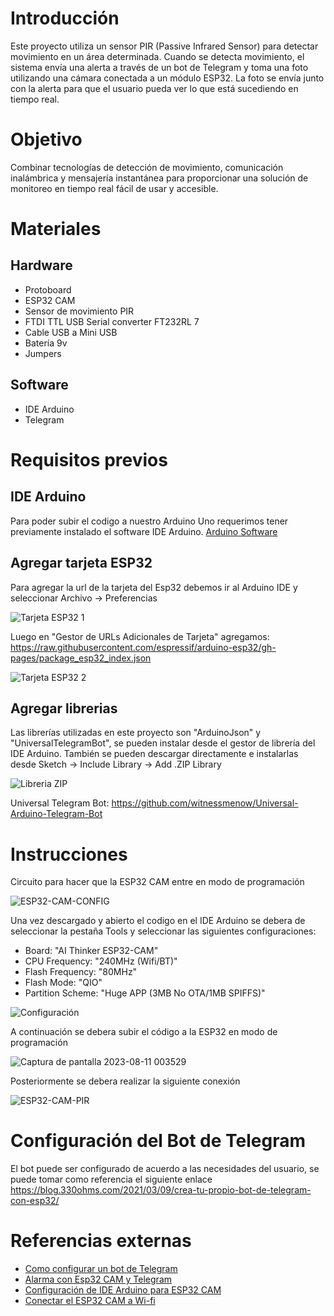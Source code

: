# Introducción

Este proyecto utiliza un sensor PIR (Passive Infrared Sensor) para detectar movimiento en un área determinada. Cuando se detecta movimiento, el sistema envía una alerta a través de un bot de Telegram y toma una foto utilizando una cámara conectada a un módulo ESP32. La foto se envía junto con la alerta para que el usuario pueda ver lo que está sucediendo en tiempo real.

# Objetivo

Combinar tecnologías de detección de movimiento, comunicación inalámbrica y mensajería instantánea para proporcionar una solución de monitoreo en tiempo real fácil de usar y accesible.

# Materiales
## Hardware
- Protoboard
- ESP32 CAM
- Sensor de movimiento PIR
- FTDI TTL USB Serial converter FT232RL 7
- Cable USB a Mini USB
- Batería 9v
- Jumpers
## Software
- IDE Arduino
- Telegram

# Requisitos previos
## IDE Arduino
Para poder subir el codigo a nuestro Arduino Uno requerimos tener previamente instalado el software IDE Arduino.
[Arduino Software](https://www.arduino.cc/en/software)

## Agregar tarjeta ESP32
Para agregar la url de la tarjeta del Esp32 debemos ir al Arduino IDE y seleccionar Archivo -> Preferencias

![Tarjeta ESP32 1](https://github.com/DanielChaparro82/SmartPill-Dispensador-de-pastillas-inteligente/assets/135756954/e3851425-a7ba-4aa9-b55b-cacc1578f94c)

Luego en "Gestor de URLs Adicionales de Tarjeta" agregamos: https://raw.githubusercontent.com/espressif/arduino-esp32/gh-pages/package_esp32_index.json

![Tarjeta ESP32 2](https://github.com/DanielChaparro82/SmartPill-Dispensador-de-pastillas-inteligente/assets/135756954/99d89824-82ed-44ba-a64b-89152395e312)

## Agregar librerias
Las librerías utilizadas en este proyecto son "ArduinoJson" y "UniversalTelegramBot", se pueden instalar desde el gestor de librería del IDE Arduino. También se pueden descargar directamente e instalarlas desde  Sketch -> Include Library -> Add .ZIP Library

![Libreria ZIP](https://github.com/DanielChaparro82/SmartPill-Dispensador-de-pastillas-inteligente/assets/135756954/77bd9b17-445a-4f13-95e4-dc4bad0496f7)

Universal Telegram Bot: https://github.com/witnessmenow/Universal-Arduino-Telegram-Bot

# Instrucciones

Circuito para hacer que la ESP32 CAM entre en modo de programación

![ESP32-CAM-CONFIG](https://github.com/DanielChaparro82/SmartPill-Dispensador-de-pastillas-inteligente/assets/135756954/bc896d9d-1b75-41c9-b80f-6fbf4978fccd)

Una vez descargado y abierto el codigo en el IDE Arduino se debera de seleccionar la pestaña Tools y seleccionar las siguientes configuraciones:
- Board: "AI Thinker ESP32-CAM"
- CPU Frequency: "240MHz (Wifi/BT)"
- Flash Frequency: "80MHz"
- Flash Mode: "QIO"
- Partition Scheme: "Huge APP (3MB No OTA/1MB SPIFFS)"

![Configuración](https://github.com/DanielChaparro82/SmartPill-Dispensador-de-pastillas-inteligente/assets/135756954/09e49816-d1b2-4327-8391-9ece7ae2a6ee)

A continuación se debera subir el código a la ESP32 en modo de programación

![Captura de pantalla 2023-08-11 003529](https://github.com/DanielChaparro82/SmartPill-Dispensador-de-pastillas-inteligente/assets/135756954/1cbc516c-8082-4f4d-b204-86c7a9e18513)

Posteriormente se debera realizar la siguiente conexión

![ESP32-CAM-PIR](https://github.com/DanielChaparro82/SmartPill-Dispensador-de-pastillas-inteligente/assets/135756954/19bf6c36-dc7b-425b-b967-b4804bd46486)

# Configuración del Bot de Telegram
El bot puede ser configurado de acuerdo a las necesidades del usuario, se puede tomar como referencia el siguiente enlace
https://blog.330ohms.com/2021/03/09/crea-tu-propio-bot-de-telegram-con-esp32/ 

# Referencias externas
- [Como configurar un bot de Telegram](https://blog.330ohms.com/2021/03/09/crea-tu-propio-bot-de-telegram-con-esp32/)
- [Alarma con Esp32 CAM y Telegram](https://github.com/electrodeuna/alarm-esp32cam/tree/main)
- [Configuración de IDE Arduino para ESP32 CAM](https://edu.codigoiot.com/mod/subcourse/view.php?id=3922)
- [Conectar el ESP32 CAM a Wi-fi](https://edu.codigoiot.com/mod/subcourse/view.php?id=3929)
